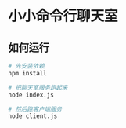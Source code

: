 # 小小命令行聊天室

## 如何运行

```bash
# 先安装依赖
npm install

# 把聊天室服务跑起来
node index.js

# 然后跑客户端服务
node client.js
```